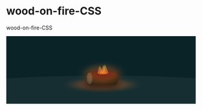 # wood-on-fire-CSS
wood-on-fire-CSS

<img src="https://github.com/AlberErre/wood-on-fire-CSS/blob/master/wood-on-fire.png">

